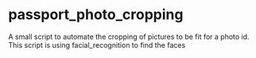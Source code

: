 # passport_photo_cropping
A small script to automate the cropping of pictures to be fit for a photo id.
This script is using facial_recognition to find the faces
